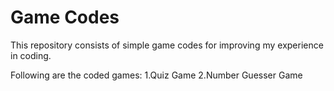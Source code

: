 # Game Codes
This repository consists of simple game codes for improving my experience in coding.

Following are the coded games:
1.Quiz Game
2.Number Guesser Game
